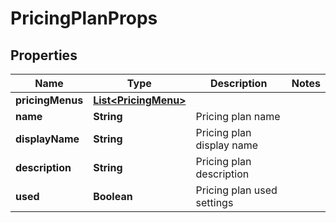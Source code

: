 

# PricingPlanProps


## Properties

| Name | Type | Description | Notes |
|------------ | ------------- | ------------- | -------------|
|**pricingMenus** | [**List&lt;PricingMenu&gt;**](PricingMenu.md) |  |  |
|**name** | **String** | Pricing plan name |  |
|**displayName** | **String** | Pricing plan display name |  |
|**description** | **String** | Pricing plan description |  |
|**used** | **Boolean** | Pricing plan used settings |  |



